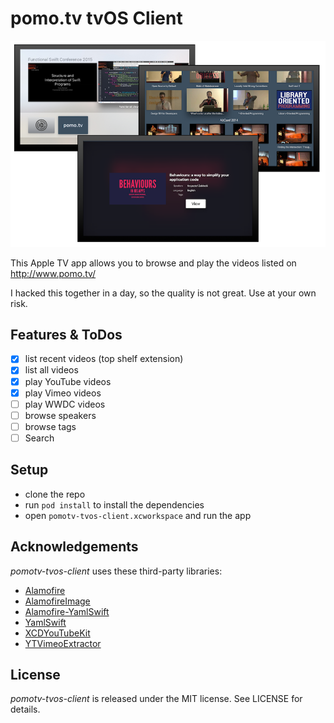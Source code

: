 # pomo.tv tvOS Client
![pomo.tv tvOS Client](screenshots.png)

This Apple TV app allows you to browse and play the videos listed on http://www.pomo.tv/

I hacked this together in a day, so the quality is not great. Use at your own risk.

## Features & ToDos
- [x] list recent videos (top shelf extension)
- [x] list all videos
- [x] play YouTube videos
- [x] play Vimeo videos
- [ ] play WWDC videos
- [ ] browse speakers
- [ ] browse tags
- [ ] Search

## Setup
- clone the repo
- run `pod install` to install the dependencies
- open `pomotv-tvos-client.xcworkspace` and run the app

## Acknowledgements
*pomotv-tvos-client* uses these third-party libraries:

- [Alamofire](https://github.com/Alamofire/Alamofire)
- [AlamofireImage](https://github.com/Alamofire/AlamofireImage)
- [Alamofire-YamlSwift](https://github.com/phimage/Alamofire-YamlSwift)
- [YamlSwift](https://github.com/behrang/YamlSwift)
- [XCDYouTubeKit](https://github.com/0xced/XCDYouTubeKit)
- [YTVimeoExtractor](https://github.com/lilfaf/YTVimeoExtractor)

## License
*pomotv-tvos-client* is released under the MIT license. See LICENSE for details.
